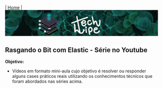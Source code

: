 | [Home](https://techlipe.github.io/Guia-Completo-Elastic-Stack) |
![TL](banner-tl.png)

## Rasgando o Bit com Elastic - Série no Youtube

**Objetivo:**
- Vídeos em formato mini-aula cujo objetivo é resolver ou responder alguns cases práticos reais utilizando os conhecimentos técnicos que foram abordados nas séries acima.

